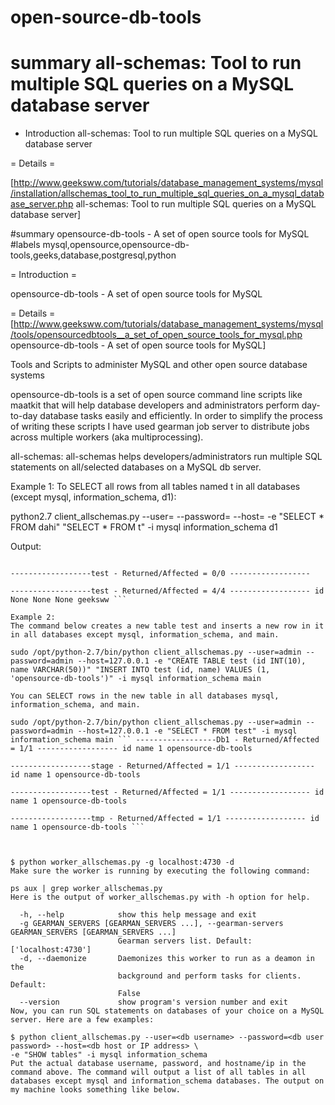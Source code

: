 # open-source-db-tools

# summary all-schemas: Tool to run multiple SQL queries on a MySQL database server

* Introduction
all-schemas: Tool to run multiple SQL queries on a MySQL database server

= Details =

[http://www.geeksww.com/tutorials/database_management_systems/mysql/installation/allschemas_tool_to_run_multiple_sql_queries_on_a_mysql_database_server.php all-schemas: Tool to run multiple SQL queries on a MySQL database server]

#summary opensource-db-tools - A set of open source tools for MySQL
#labels mysql,opensource,opensource-db-tools,geeks,database,postgresql,python

= Introduction =

opensource-db-tools - A set of open source tools for MySQL

= Details =
[http://www.geeksww.com/tutorials/database_management_systems/mysql/tools/opensourcedbtools__a_set_of_open_source_tools_for_mysql.php opensource-db-tools - A set of open source tools for MySQL]

Tools and Scripts to administer MySQL and other open source database systems

opensource-db-tools is a set of open source command line scripts like maatkit that will help database developers and administrators perform day-to-day database tasks easily and efficiently. In order to simplify the process of writing these scripts I have used gearman job server to distribute jobs across multiple workers (aka multiprocessing).

all-schemas:
all-schemas helps developers/administrators run multiple SQL statements on all/selected databases on a MySQL db server.

Example 1:
To SELECT all rows from all tables named t in all databases (except mysql, information_schema, d1):

python2.7 client_allschemas.py --user=<db username> --password=<db user password> --host=<db host or IP address> -e "SELECT * FROM dahi" "SELECT * FROM t" -i mysql information_schema d1

Output:
``` ------------------t5 - Returned/Affected = 1/1 ------------------ id 1

------------------test - Returned/Affected = 0/0 ------------------

------------------test - Returned/Affected = 4/4 ------------------ id None None None geeksww ```

Example 2:
The command below creates a new table test and inserts a new row in it in all databases except mysql, information_schema, and main.

sudo /opt/python-2.7/bin/python client_allschemas.py --user=admin --password=admin --host=127.0.0.1 -e "CREATE TABLE test (id INT(10), name VARCHAR(50))" "INSERT INTO test (id, name) VALUES (1, 'opensource-db-tools')" -i mysql information_schema main

You can SELECT rows in the new table in all databases mysql, information_schema, and main.

sudo /opt/python-2.7/bin/python client_allschemas.py --user=admin --password=admin --host=127.0.0.1 -e "SELECT * FROM test" -i mysql information_schema main ``` ------------------Db1 - Returned/Affected = 1/1 ------------------ id name 1 opensource-db-tools

------------------stage - Returned/Affected = 1/1 ------------------ id name 1 opensource-db-tools

------------------test - Returned/Affected = 1/1 ------------------ id name 1 opensource-db-tools

------------------tmp - Returned/Affected = 1/1 ------------------ id name 1 opensource-db-tools ```



$ python worker_allschemas.py -g localhost:4730 -d
Make sure the worker is running by executing the following command:

ps aux | grep worker_allschemas.py
Here is the output of worker_allschemas.py with -h option for help.

  -h, --help            show this help message and exit
  -g GEARMAN_SERVERS [GEARMAN_SERVERS ...], --gearman-servers GEARMAN_SERVERS [GEARMAN_SERVERS ...]
                        Gearman servers list. Default: ['localhost:4730']
  -d, --daemonize       Daemonizes this worker to run as a deamon in the
                        background and perform tasks for clients. Default:
                        False
  --version             show program's version number and exit
Now, you can run SQL statements on databases of your choice on a MySQL server. Here are a few examples:

$ python client_allschemas.py --user=<db username> --password=<db user password> --host=<db host or IP address> \
-e "SHOW tables" -i mysql information_schema
Put the actual database username, password, and hostname/ip in the command above. The command will output a list of all tables in all databases except mysql and information_schema databases. The output on my machine looks something like below.
